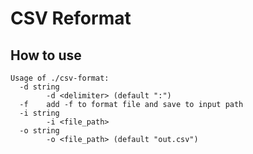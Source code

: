 # CSV Reformat

## How to use

```
Usage of ./csv-format:
  -d string
        -d <delimiter> (default ":")
  -f    add -f to format file and save to input path
  -i string
        -i <file_path>
  -o string
        -o <file_path> (default "out.csv")
```
